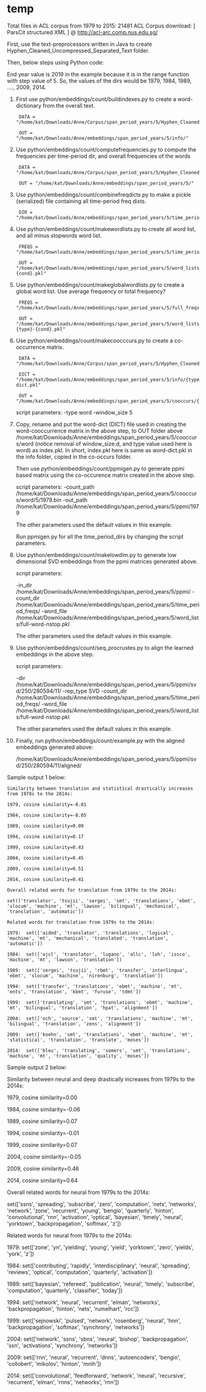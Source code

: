 # temp

Total files in ACL corpus from 1979 to 2015: 21481 
ACL Corpus download: [ ParsCit structured XML ] @ http://acl-arc.comp.nus.edu.sg/

First, use the text-preprocessors written in Java to create Hyphen_Cleaned_Uncompressed_Separated_Text folder.

Then, below steps using Python code:

End year value is 2019 in the example because it is in the range function with step value of 5.
So, the values of the dirs would be 1979, 1984, 1989, ...., 2009, 2014.


1. First use python/embeddings/count/buildindexes.py to create a word-dictionary from the overall text. 

        DATA = "/home/kat/Downloads/Anne/Corpus/span_period_years/5/Hyphen_Cleaned_Uncompressed_Separated_Text/"

        OUT = "/home/kat/Downloads/Anne/embeddings/span_period_years/5/info/"


2. Use python/embeddings/count/computefrequencies.py to compute the frequencies per time-period dir, and overall frequencies of the words

        DATA = "/home/kat/Downloads/Anne/Corpus/span_period_years/5/Hyphen_Cleaned_Uncompressed_Separated_Text/"

        OUT = "/home/kat/Downloads/Anne/embeddings/span_period_years/5/"


3. Use python/embeddings/count/combinefreqdicts.py to make a pickle (serialized) file containing all time-period freq dists.
    
        DIR = "/home/kat/Downloads/Anne/embeddings/span_period_years/5/time_period_freqs/"


4. Use python/embeddings/count/makewordlists.py to create all word list, and all minus stopwords word list.
    
        FREQS = "/home/kat/Downloads/Anne/embeddings/span_period_years/5/time_period_freqs/{type}.pkl"
 
        OUT = "/home/kat/Downloads/Anne/embeddings/span_period_years/5/word_lists/{type}-{cond}.pkl"


5. Use python/embeddings/count/makeglobalwordlists.py to create a global word list.
    Use average frequency or total frequency?
    
        FREQS = "/home/kat/Downloads/Anne/embeddings/span_period_years/5/full_freqs/{type}.pkl"
    
        OUT = "/home/kat/Downloads/Anne/embeddings/span_period_years/5/word_lists/full-{type}-{cond}.pkl"


6. Use python/embeddings/count/makecoocccurs.py to create a co-occurrence matrix.

        DATA = "/home/kat/Downloads/Anne/Corpus/span_period_years/5/Hyphen_Cleaned_Uncompressed_Separated_Text/"

        DICT = "/home/kat/Downloads/Anne/embeddings/span_period_years/5/info/{type}-dict.pkl"

        OUT = "/home/kat/Downloads/Anne/embeddings/span_period_years/5/cooccurs/{type}/{window_size:d}/"

      script parameters: -type word -window_size 5
    
    
7. Copy, rename and put the word-dict (DICT) file used in creating the word-cooccurrence matrix in the above step, to OUT folder above /home/kat/Downloads/Anne/embeddings/span_period_years/5/cooccurs/word (notice removal of window_size:d, and type value used here is word) as index.pkl.
    In short, index.pkl here is same as word-dict.pkl in the info folder, copied in the co-occurs folder.

   Then use python/embeddings/count/ppmigen.py to generate ppmi based matrix using the co-occurence matrix created in the above step.
   
      script parameters: -count_path /home/kat/Downloads/Anne/embeddings/span_period_years/5/cooccurs/word/5/1979.bin -out_path /home/kat/Downloads/Anne/embeddings/span_period_years/5/ppmi/1979
    
      The other parameters used the default values in this example.
    
   Run ppmigen.py for all the time_period_dirs by changing the script parameters.

   
8. Use python/embeddings/count/makelowdim.py to generate low dimensional SVD embeddings from the ppmi matrices generated above. 
   
      script parameters:

      -in_dir /home/kat/Downloads/Anne/embeddings/span_period_years/5/ppmi/ -count_dir /home/kat/Downloads/Anne/embeddings/span_period_years/5/time_period_freqs/ -word_file /home/kat/Downloads/Anne/embeddings/span_period_years/5/word_lists/full-word-nstop.pkl

      The other parameters used the default values in this example.


9. Use python/embeddings/count/seq_procrustes.py to align the learned embeddings in the above step.
      
      script parameters:
      
      -dir /home/kat/Downloads/Anne/embeddings/span_period_years/5/ppmi/svd/250/280594/11/ -rep_type SVD -count_dir /home/kat/Downloads/Anne/embeddings/span_period_years/5/time_period_freqs/ -word_file /home/kat/Downloads/Anne/embeddings/span_period_years/5/word_lists/full-word-nstop.pkl
      
      The other parameters used the default values in this example.
      
      
10. Finally, run python/embeddings/count/example.py with the aligned embeddings generated above:
    
    /home/kat/Downloads/Anne/embeddings/span_period_years/5/ppmi/svd/250/280594/11/aligned/
    
Sample output 1 below:
    
    Similarity between translation and statistical drastically increases from 1979s to the 2014s:
    
    1979, cosine similarity=-0.01
    
    1984, cosine similarity=-0.05
    
    1989, cosine similarity=0.09
    
    1994, cosine similarity=0.17
    
    1999, cosine similarity=0.43
    
    2004, cosine similarity=0.45
    
    2009, cosine similarity=0.51
    
    2014, cosine similarity=0.41
    
    Overall related words for translation from 1979s to the 2014s:
    
    set(['translator', 'tsujii', 'sergei', 'smt', 'translations', 'ebmt', 'slocum', 'machine', 'mt', 'lawson', 'bilingual', 'mechanical', 'translation', 'automatic'])
    
    Related words for translation from 1979s to the 2014s:
    
    1979:  set(['aided', 'translator', 'translations', 'logical', 'machine', 'mt', 'mechanical', 'translated', 'translation', 'automatic'])
    
    1984:  set(['ajcl', 'translator', 'lugano', 'allc', 'loh', 'issco', 'machine', 'mt', 'lawson', 'translation'])
    
    1989:  set(['sergei', 'tsujii', 'rbmt', 'transfer', 'interlingua', 'ebmt', 'slocum', 'machine', 'nirenburg', 'translation'])
    
    1994:  set(['transfer', 'translations', 'ebmt', 'machine', 'mt', 'ents', 'translation', 'kbmt', 'furuse', 'tdmt'])
    
    1999:  set(['translating', 'smt', 'translations', 'ebmt', 'machine', 'mt', 'bilingual', 'translation', 'hpat', 'alignment'])
    
    2004:  set(['och', 'source', 'smt', 'translations', 'machine', 'mt', 'bilingual', 'translation', 'zens', 'alignment'])
    
    2009:  set(['koehn', 'smt', 'translations', 'ebmt', 'machine', 'mt', 'statistical', 'translation', 'translate', 'moses'])
    
    2014:  set(['bleu', 'translating', 'somers', 'smt', 'translations', 'machine', 'mt', 'translation', 'quality', 'moses'])
    
    
    
    
    
    
Sample output 2 below:
   
   Similarity between neural and deep drastically increases from 1979s to the 2014s:
   
   1979, cosine similarity=0.00
   
   1984, cosine similarity=-0.06
   
   1989, cosine similarity=0.07
   
   1994, cosine similarity=-0.01
   
   1999, cosine similarity=0.07
   
   2004, cosine similarity=-0.05
   
   2009, cosine similarity=0.46
   
   2014, cosine similarity=0.64

   Overall related words for neural from 1979s to the 2014s:
    
   set(['ssns', 'spreading', 'subscribe', 'zero', 'computation', 'nets', 'networks', 'network', 'zone', 'recurrent', 'young', 'bengio', 'quarterly', 'hinton', 'convolutional', 'rnn', 'activation', 'optical', 'bayesian', 'timely', 'neural', 'yorktown', 'backpropagation', 'softmax', 'z'])

   Related words for neural from 1979s to the 2014s:
    
   1979:  set(['zone', 'yn', 'yielding', 'young', 'yield', 'yorktown', 'zero', 'yields', 'york', 'z'])
   
   1984:  set(['contributing', 'rapidly', 'interdisciplinary', 'neural', 'spreading', 'reviews', 'optical', 'computation', 'quarterly', 'activation'])
   
   1989:  set(['bayesian', 'refereed', 'publication', 'neural', 'timely', 'subscribe', 'computation', 'quarterly', 'classifier', 'today'])
   
   1994:  set(['network', 'neural', 'recurrent', 'elman', 'networks', 'backpropagation', 'hinton', 'nets', 'rumelhart', 'rcc'])
   
   1999:  set(['sejnowski', 'pulsed', 'network', 'rosenberg', 'neural', 'hnn', 'backpropagation', 'softmax', 'synchrony', 'networks'])
   
   2004:  set(['network', 'ssns', 'sbns', 'neural', 'bishop', 'backpropagation', 'ssn', 'activations', 'synchrony', 'networks'])
   
   2009:  set(['rnn', 'neural', 'recurrent', 'dnns', 'autoencoders', 'bengio', 'collobert', 'mikolov', 'hinton', 'mnih'])
   
   2014:  set(['convolutional', 'feedforward', 'network', 'neural', 'recursive', 'recurrent', 'elman', 'rnns', 'networks', 'rnn'])
